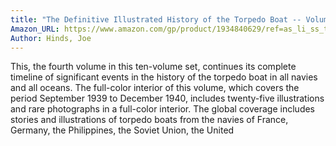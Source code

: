 ```yaml
---
title: "The Definitive Illustrated History of the Torpedo Boat -- Volume IV, 1939-1940 (The Ship Killers)"
Amazon_URL: https://www.amazon.com/gp/product/1934840629/ref=as_li_ss_tl?ie=UTF8&linkCode=ll1&tag=internetbo00a-20
Author: Hinds, Joe
---
```

This, the fourth volume in this ten-volume set, continues its complete timeline of significant events in the history of the torpedo boat in all navies and all oceans. The full-color interior of this volume, which covers the period September 1939 to December 1940, includes twenty-five illustrations and rare photographs in a full-color interior. The global coverage includes stories and illustrations of torpedo boats from the navies of France, Germany, the Philippines, the Soviet Union, the United 